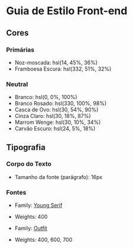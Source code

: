 # Guia de Estilo Front-end

## Cores

### Primárias

- Noz-moscada: hsl(14, 45%, 36%)
- Framboesa Escura: hsl(332, 51%, 32%)

### Neutral

- Branco: hsl(0, 0%, 100%)
- Branco Rosado: hsl(330, 100%, 98%)
- Casca de Ovo: hsl(30, 54%, 90%)
- Cinza Claro: hsl(30, 18%, 87%)
- Marrom Wenge: hsl(30, 10%, 34%)
- Carvão Escuro: hsl(24, 5%, 18%)

## Tipografia

### Corpo do Texto

- Tamanho da fonte (parágrafo): 16px

### Fontes

- Family: [Young Serif](https://fonts.google.com/specimen/Young+Serif)
- Weights: 400

- Family: [Outfit](https://fonts.google.com/specimen/Outfit)
- Weights: 400, 600, 700
